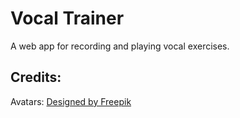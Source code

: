# Vocal Trainer
A web app for recording and playing vocal exercises.

## Credits:
Avatars:
<a href="http://www.freepik.com">Designed by Freepik</a>

